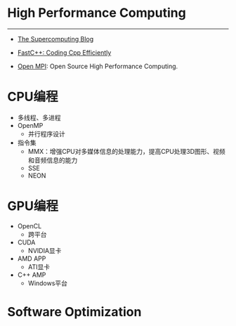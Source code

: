 # High Performance Computing

-----

* [The Supercomputing Blog](http://supercomputingblog.com/)
* [FastC++: Coding Cpp Efficiently](http://fastcpp.blogspot.com/)

* [Open MPI](https://www.open-mpi.org/): Open Source High Performance Computing.  


# CPU编程

* 多线程、多进程
* OpenMP
  - 并行程序设计
* 指令集
  - MMX：增强CPU对多媒体信息的处理能力，提高CPU处理3D图形、视频和音频信息的能力
  - SSE
  - NEON


# GPU编程

* OpenCL
  - 跨平台
* CUDA
  - NVIDIA显卡
* AMD APP
  - ATI显卡
* C++ AMP
  - Windows平台


# Software Optimization

